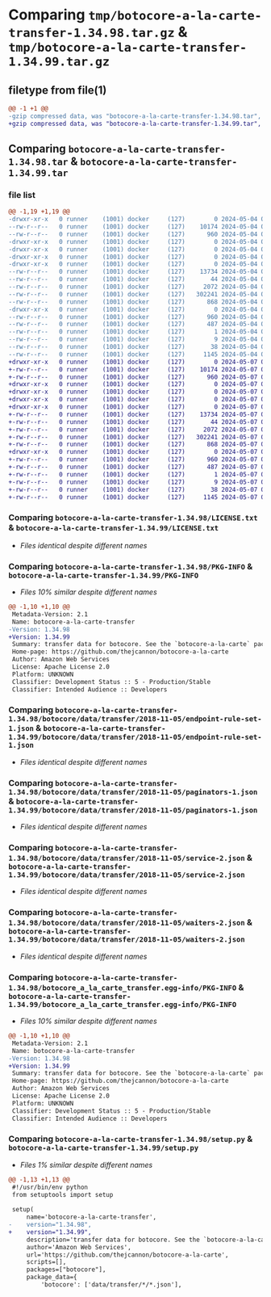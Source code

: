 # Comparing `tmp/botocore-a-la-carte-transfer-1.34.98.tar.gz` & `tmp/botocore-a-la-carte-transfer-1.34.99.tar.gz`

## filetype from file(1)

```diff
@@ -1 +1 @@
-gzip compressed data, was "botocore-a-la-carte-transfer-1.34.98.tar", last modified: Sat May  4 01:01:41 2024, max compression
+gzip compressed data, was "botocore-a-la-carte-transfer-1.34.99.tar", last modified: Tue May  7 01:02:43 2024, max compression
```

## Comparing `botocore-a-la-carte-transfer-1.34.98.tar` & `botocore-a-la-carte-transfer-1.34.99.tar`

### file list

```diff
@@ -1,19 +1,19 @@
-drwxr-xr-x   0 runner    (1001) docker     (127)        0 2024-05-04 01:01:41.354268 botocore-a-la-carte-transfer-1.34.98/
--rw-r--r--   0 runner    (1001) docker     (127)    10174 2024-05-04 01:01:41.000000 botocore-a-la-carte-transfer-1.34.98/LICENSE.txt
--rw-r--r--   0 runner    (1001) docker     (127)      960 2024-05-04 01:01:41.354268 botocore-a-la-carte-transfer-1.34.98/PKG-INFO
-drwxr-xr-x   0 runner    (1001) docker     (127)        0 2024-05-04 01:01:41.350268 botocore-a-la-carte-transfer-1.34.98/botocore/
-drwxr-xr-x   0 runner    (1001) docker     (127)        0 2024-05-04 01:01:41.350268 botocore-a-la-carte-transfer-1.34.98/botocore/data/
-drwxr-xr-x   0 runner    (1001) docker     (127)        0 2024-05-04 01:01:41.350268 botocore-a-la-carte-transfer-1.34.98/botocore/data/transfer/
-drwxr-xr-x   0 runner    (1001) docker     (127)        0 2024-05-04 01:01:41.354268 botocore-a-la-carte-transfer-1.34.98/botocore/data/transfer/2018-11-05/
--rw-r--r--   0 runner    (1001) docker     (127)    13734 2024-05-04 01:01:11.000000 botocore-a-la-carte-transfer-1.34.98/botocore/data/transfer/2018-11-05/endpoint-rule-set-1.json
--rw-r--r--   0 runner    (1001) docker     (127)       44 2024-05-04 01:01:11.000000 botocore-a-la-carte-transfer-1.34.98/botocore/data/transfer/2018-11-05/examples-1.json
--rw-r--r--   0 runner    (1001) docker     (127)     2072 2024-05-04 01:01:11.000000 botocore-a-la-carte-transfer-1.34.98/botocore/data/transfer/2018-11-05/paginators-1.json
--rw-r--r--   0 runner    (1001) docker     (127)   302241 2024-05-04 01:01:11.000000 botocore-a-la-carte-transfer-1.34.98/botocore/data/transfer/2018-11-05/service-2.json
--rw-r--r--   0 runner    (1001) docker     (127)      868 2024-05-04 01:01:11.000000 botocore-a-la-carte-transfer-1.34.98/botocore/data/transfer/2018-11-05/waiters-2.json
-drwxr-xr-x   0 runner    (1001) docker     (127)        0 2024-05-04 01:01:41.354268 botocore-a-la-carte-transfer-1.34.98/botocore_a_la_carte_transfer.egg-info/
--rw-r--r--   0 runner    (1001) docker     (127)      960 2024-05-04 01:01:41.000000 botocore-a-la-carte-transfer-1.34.98/botocore_a_la_carte_transfer.egg-info/PKG-INFO
--rw-r--r--   0 runner    (1001) docker     (127)      487 2024-05-04 01:01:41.000000 botocore-a-la-carte-transfer-1.34.98/botocore_a_la_carte_transfer.egg-info/SOURCES.txt
--rw-r--r--   0 runner    (1001) docker     (127)        1 2024-05-04 01:01:41.000000 botocore-a-la-carte-transfer-1.34.98/botocore_a_la_carte_transfer.egg-info/dependency_links.txt
--rw-r--r--   0 runner    (1001) docker     (127)        9 2024-05-04 01:01:41.000000 botocore-a-la-carte-transfer-1.34.98/botocore_a_la_carte_transfer.egg-info/top_level.txt
--rw-r--r--   0 runner    (1001) docker     (127)       38 2024-05-04 01:01:41.354268 botocore-a-la-carte-transfer-1.34.98/setup.cfg
--rw-r--r--   0 runner    (1001) docker     (127)     1145 2024-05-04 01:01:41.000000 botocore-a-la-carte-transfer-1.34.98/setup.py
+drwxr-xr-x   0 runner    (1001) docker     (127)        0 2024-05-07 01:02:43.440094 botocore-a-la-carte-transfer-1.34.99/
+-rw-r--r--   0 runner    (1001) docker     (127)    10174 2024-05-07 01:02:43.000000 botocore-a-la-carte-transfer-1.34.99/LICENSE.txt
+-rw-r--r--   0 runner    (1001) docker     (127)      960 2024-05-07 01:02:43.440094 botocore-a-la-carte-transfer-1.34.99/PKG-INFO
+drwxr-xr-x   0 runner    (1001) docker     (127)        0 2024-05-07 01:02:43.436094 botocore-a-la-carte-transfer-1.34.99/botocore/
+drwxr-xr-x   0 runner    (1001) docker     (127)        0 2024-05-07 01:02:43.436094 botocore-a-la-carte-transfer-1.34.99/botocore/data/
+drwxr-xr-x   0 runner    (1001) docker     (127)        0 2024-05-07 01:02:43.440094 botocore-a-la-carte-transfer-1.34.99/botocore/data/transfer/
+drwxr-xr-x   0 runner    (1001) docker     (127)        0 2024-05-07 01:02:43.440094 botocore-a-la-carte-transfer-1.34.99/botocore/data/transfer/2018-11-05/
+-rw-r--r--   0 runner    (1001) docker     (127)    13734 2024-05-07 01:02:11.000000 botocore-a-la-carte-transfer-1.34.99/botocore/data/transfer/2018-11-05/endpoint-rule-set-1.json
+-rw-r--r--   0 runner    (1001) docker     (127)       44 2024-05-07 01:02:11.000000 botocore-a-la-carte-transfer-1.34.99/botocore/data/transfer/2018-11-05/examples-1.json
+-rw-r--r--   0 runner    (1001) docker     (127)     2072 2024-05-07 01:02:11.000000 botocore-a-la-carte-transfer-1.34.99/botocore/data/transfer/2018-11-05/paginators-1.json
+-rw-r--r--   0 runner    (1001) docker     (127)   302241 2024-05-07 01:02:11.000000 botocore-a-la-carte-transfer-1.34.99/botocore/data/transfer/2018-11-05/service-2.json
+-rw-r--r--   0 runner    (1001) docker     (127)      868 2024-05-07 01:02:11.000000 botocore-a-la-carte-transfer-1.34.99/botocore/data/transfer/2018-11-05/waiters-2.json
+drwxr-xr-x   0 runner    (1001) docker     (127)        0 2024-05-07 01:02:43.440094 botocore-a-la-carte-transfer-1.34.99/botocore_a_la_carte_transfer.egg-info/
+-rw-r--r--   0 runner    (1001) docker     (127)      960 2024-05-07 01:02:43.000000 botocore-a-la-carte-transfer-1.34.99/botocore_a_la_carte_transfer.egg-info/PKG-INFO
+-rw-r--r--   0 runner    (1001) docker     (127)      487 2024-05-07 01:02:43.000000 botocore-a-la-carte-transfer-1.34.99/botocore_a_la_carte_transfer.egg-info/SOURCES.txt
+-rw-r--r--   0 runner    (1001) docker     (127)        1 2024-05-07 01:02:43.000000 botocore-a-la-carte-transfer-1.34.99/botocore_a_la_carte_transfer.egg-info/dependency_links.txt
+-rw-r--r--   0 runner    (1001) docker     (127)        9 2024-05-07 01:02:43.000000 botocore-a-la-carte-transfer-1.34.99/botocore_a_la_carte_transfer.egg-info/top_level.txt
+-rw-r--r--   0 runner    (1001) docker     (127)       38 2024-05-07 01:02:43.440094 botocore-a-la-carte-transfer-1.34.99/setup.cfg
+-rw-r--r--   0 runner    (1001) docker     (127)     1145 2024-05-07 01:02:43.000000 botocore-a-la-carte-transfer-1.34.99/setup.py
```

### Comparing `botocore-a-la-carte-transfer-1.34.98/LICENSE.txt` & `botocore-a-la-carte-transfer-1.34.99/LICENSE.txt`

 * *Files identical despite different names*

### Comparing `botocore-a-la-carte-transfer-1.34.98/PKG-INFO` & `botocore-a-la-carte-transfer-1.34.99/PKG-INFO`

 * *Files 10% similar despite different names*

```diff
@@ -1,10 +1,10 @@
 Metadata-Version: 2.1
 Name: botocore-a-la-carte-transfer
-Version: 1.34.98
+Version: 1.34.99
 Summary: transfer data for botocore. See the `botocore-a-la-carte` package for more info.
 Home-page: https://github.com/thejcannon/botocore-a-la-carte
 Author: Amazon Web Services
 License: Apache License 2.0
 Platform: UNKNOWN
 Classifier: Development Status :: 5 - Production/Stable
 Classifier: Intended Audience :: Developers
```

### Comparing `botocore-a-la-carte-transfer-1.34.98/botocore/data/transfer/2018-11-05/endpoint-rule-set-1.json` & `botocore-a-la-carte-transfer-1.34.99/botocore/data/transfer/2018-11-05/endpoint-rule-set-1.json`

 * *Files identical despite different names*

### Comparing `botocore-a-la-carte-transfer-1.34.98/botocore/data/transfer/2018-11-05/paginators-1.json` & `botocore-a-la-carte-transfer-1.34.99/botocore/data/transfer/2018-11-05/paginators-1.json`

 * *Files identical despite different names*

### Comparing `botocore-a-la-carte-transfer-1.34.98/botocore/data/transfer/2018-11-05/service-2.json` & `botocore-a-la-carte-transfer-1.34.99/botocore/data/transfer/2018-11-05/service-2.json`

 * *Files identical despite different names*

### Comparing `botocore-a-la-carte-transfer-1.34.98/botocore/data/transfer/2018-11-05/waiters-2.json` & `botocore-a-la-carte-transfer-1.34.99/botocore/data/transfer/2018-11-05/waiters-2.json`

 * *Files identical despite different names*

### Comparing `botocore-a-la-carte-transfer-1.34.98/botocore_a_la_carte_transfer.egg-info/PKG-INFO` & `botocore-a-la-carte-transfer-1.34.99/botocore_a_la_carte_transfer.egg-info/PKG-INFO`

 * *Files 10% similar despite different names*

```diff
@@ -1,10 +1,10 @@
 Metadata-Version: 2.1
 Name: botocore-a-la-carte-transfer
-Version: 1.34.98
+Version: 1.34.99
 Summary: transfer data for botocore. See the `botocore-a-la-carte` package for more info.
 Home-page: https://github.com/thejcannon/botocore-a-la-carte
 Author: Amazon Web Services
 License: Apache License 2.0
 Platform: UNKNOWN
 Classifier: Development Status :: 5 - Production/Stable
 Classifier: Intended Audience :: Developers
```

### Comparing `botocore-a-la-carte-transfer-1.34.98/setup.py` & `botocore-a-la-carte-transfer-1.34.99/setup.py`

 * *Files 1% similar despite different names*

```diff
@@ -1,13 +1,13 @@
 #!/usr/bin/env python
 from setuptools import setup
 
 setup(
     name='botocore-a-la-carte-transfer',
-    version="1.34.98",
+    version="1.34.99",
     description='transfer data for botocore. See the `botocore-a-la-carte` package for more info.',
     author='Amazon Web Services',
     url='https://github.com/thejcannon/botocore-a-la-carte',
     scripts=[],
     packages=["botocore"],
     package_data={
         'botocore': ['data/transfer/*/*.json'],
```


